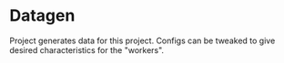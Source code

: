# Datagen

Project generates data for this project. Configs can be tweaked to give desired characteristics for the "workers".